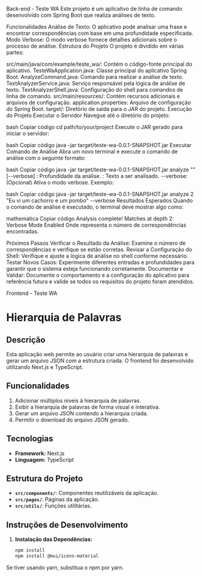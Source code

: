 Back-end - Teste WA
Este projeto é um aplicativo de linha de comando desenvolvido com Spring Boot que realiza análises de texto.

Funcionalidades
Análise de Texto: O aplicativo pode analisar uma frase e encontrar correspondências com base em uma profundidade especificada.
Modo Verbose: O modo verbose fornece detalhes adicionais sobre o processo de análise.
Estrutura do Projeto
O projeto é dividido em várias partes:

src/main/java/com/example/teste_wa/: Contém o código-fonte principal do aplicativo.
TesteWaApplication.java: Classe principal do aplicativo Spring Boot.
AnalyzeCommand.java: Comando para realizar a análise de texto.
TextAnalyzerService.java: Serviço responsável pela lógica de análise de texto.
TextAnalyzerShell.java: Configuração do shell para comandos de linha de comando.
src/main/resources/: Contém recursos adicionais e arquivos de configuração.
application.properties: Arquivo de configuração do Spring Boot.
target/: Diretório de saída para o JAR do projeto.
Execução do Projeto
Executar o Servidor
Navegue até o diretório do projeto:

bash
Copiar código
cd path/to/your/project
Execute o JAR gerado para iniciar o servidor:

bash
Copiar código
java -jar target/teste-wa-0.0.1-SNAPSHOT.jar
Executar Comando de Análise
Abra um novo terminal e execute o comando de análise com o seguinte formato:

bash
Copiar código
java -jar target/teste-wa-0.0.1-SNAPSHOT.jar analyze <depth> "<text>" [--verbose]
<depth>: Profundidade da análise.
<text>: Texto a ser analisado.
--verbose: (Opcional) Ativa o modo verbose.
Exemplo:

bash
Copiar código
java -jar target/teste-wa-0.0.1-SNAPSHOT.jar analyze 2 "Eu vi um cachorro e um pombo" --verbose
Resultados Esperados
Quando o comando de análise é executado, o terminal deve mostrar algo como:

mathematica
Copiar código
Analysis complete! Matches at depth 2: <number>
Verbose Mode Enabled
Onde <number> representa o número de correspondências encontradas.

Próximos Passos
Verificar o Resultado da Análise: Examine o número de correspondências e verifique se estão corretas.
Revisar a Configuração do Shell: Verifique e ajuste a lógica de análise no shell conforme necessário.
Testar Novos Casos: Experimente diferentes entradas e profundidades para garantir que o sistema esteja funcionando corretamente.
Documentar e Validar: Documente o comportamento e a configuração do aplicativo para referência futura e valide se todos os requisitos do projeto foram atendidos.


Frontend - Teste WA 


# Hierarquia de Palavras

## Descrição

Esta aplicação web permite ao usuário criar uma hierarquia de palavras e gerar um arquivo JSON com a estrutura criada. O frontend foi desenvolvido utilizando Next.js e TypeScript.

## Funcionalidades

1. Adicionar múltiplos níveis à hierarquia de palavras.
2. Exibir a hierarquia de palavras de forma visual e interativa.
3. Gerar um arquivo JSON contendo a hierarquia criada.
4. Permitir o download do arquivo JSON gerado.

## Tecnologias

- **Framework:** Next.js
- **Linguagem:** TypeScript

## Estrutura do Projeto

- **`src/components/`**: Componentes reutilizáveis da aplicação.
- **`src/pages/`**: Páginas da aplicação.
- **`src/utils/`**: Funções utilitárias.

## Instruções de Desenvolvimento

1. **Instalação das Dependências:**

   ```bash
   npm install
   npm install @mui/icons-material

Se tiver usando yarn, substitua o npm por yarn. 
